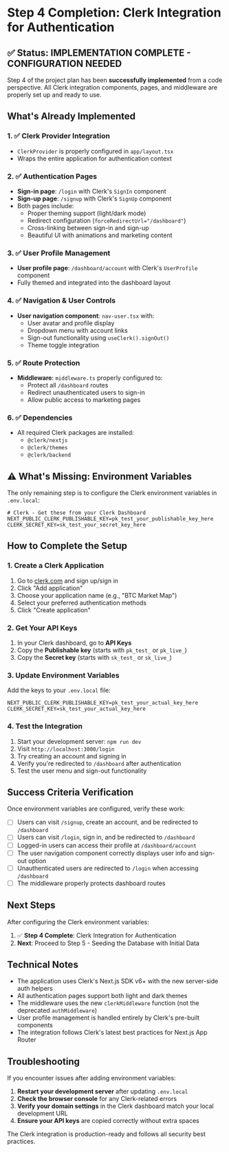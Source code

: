 # Step 4 Completion: Clerk Integration for Authentication

## ✅ Status: IMPLEMENTATION COMPLETE - CONFIGURATION NEEDED

Step 4 of the project plan has been **successfully implemented** from a code perspective. All Clerk integration components, pages, and middleware are properly set up and ready to use.

## What's Already Implemented

### 1. ✅ Clerk Provider Integration

- `ClerkProvider` is properly configured in `app/layout.tsx`
- Wraps the entire application for authentication context

### 2. ✅ Authentication Pages

- **Sign-in page**: `/login` with Clerk's `SignIn` component
- **Sign-up page**: `/signup` with Clerk's `SignUp` component
- Both pages include:
  - Proper theming support (light/dark mode)
  - Redirect configuration (`forceRedirectUrl="/dashboard"`)
  - Cross-linking between sign-in and sign-up
  - Beautiful UI with animations and marketing content

### 3. ✅ User Profile Management

- **User profile page**: `/dashboard/account` with Clerk's `UserProfile` component
- Fully themed and integrated into the dashboard layout

### 4. ✅ Navigation & User Controls

- **User navigation component**: `nav-user.tsx` with:
  - User avatar and profile display
  - Dropdown menu with account links
  - Sign-out functionality using `useClerk().signOut()`
  - Theme toggle integration

### 5. ✅ Route Protection

- **Middleware**: `middleware.ts` properly configured to:
  - Protect all `/dashboard` routes
  - Redirect unauthenticated users to sign-in
  - Allow public access to marketing pages

### 6. ✅ Dependencies

- All required Clerk packages are installed:
  - `@clerk/nextjs`
  - `@clerk/themes`
  - `@clerk/backend`

## ⚠️ What's Missing: Environment Variables

The only remaining step is to configure the Clerk environment variables in `.env.local`:

```env
# Clerk - Get these from your Clerk Dashboard
NEXT_PUBLIC_CLERK_PUBLISHABLE_KEY=pk_test_your_publishable_key_here
CLERK_SECRET_KEY=sk_test_your_secret_key_here
```

## How to Complete the Setup

### 1. Create a Clerk Application

1. Go to [clerk.com](https://clerk.com) and sign up/sign in
2. Click "Add application"
3. Choose your application name (e.g., "BTC Market Map")
4. Select your preferred authentication methods
5. Click "Create application"

### 2. Get Your API Keys

1. In your Clerk dashboard, go to **API Keys**
2. Copy the **Publishable key** (starts with `pk_test_` or `pk_live_`)
3. Copy the **Secret key** (starts with `sk_test_` or `sk_live_`)

### 3. Update Environment Variables

Add the keys to your `.env.local` file:

```env
NEXT_PUBLIC_CLERK_PUBLISHABLE_KEY=pk_test_your_actual_key_here
CLERK_SECRET_KEY=sk_test_your_actual_key_here
```

### 4. Test the Integration

1. Start your development server: `npm run dev`
2. Visit `http://localhost:3000/login`
3. Try creating an account and signing in
4. Verify you're redirected to `/dashboard` after authentication
5. Test the user menu and sign-out functionality

## Success Criteria Verification

Once environment variables are configured, verify these work:

- [ ] Users can visit `/signup`, create an account, and be redirected to `/dashboard`
- [ ] Users can visit `/login`, sign in, and be redirected to `/dashboard`
- [ ] Logged-in users can access their profile at `/dashboard/account`
- [ ] The user navigation component correctly displays user info and sign-out option
- [ ] Unauthenticated users are redirected to `/login` when accessing `/dashboard`
- [ ] The middleware properly protects dashboard routes

## Next Steps

After configuring the Clerk environment variables:

1. ✅ **Step 4 Complete**: Clerk Integration for Authentication
2. **Next**: Proceed to Step 5 - Seeding the Database with Initial Data

## Technical Notes

- The application uses Clerk's Next.js SDK v6+ with the new server-side auth helpers
- All authentication pages support both light and dark themes
- The middleware uses the new `clerkMiddleware` function (not the deprecated `authMiddleware`)
- User profile management is handled entirely by Clerk's pre-built components
- The integration follows Clerk's latest best practices for Next.js App Router

## Troubleshooting

If you encounter issues after adding environment variables:

1. **Restart your development server** after updating `.env.local`
2. **Check the browser console** for any Clerk-related errors
3. **Verify your domain settings** in the Clerk dashboard match your local development URL
4. **Ensure your API keys** are copied correctly without extra spaces

The Clerk integration is production-ready and follows all security best practices.
